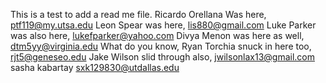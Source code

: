This is a test to add a read me file. 
Ricardo Orellana Was here, ptf119@my.utsa.edu
Leon Spear was here, lis880@gmail.com
Luke Parker was also here, lukefparker@yahoo.com
Divya Menon was here as well, dtm5yy@virginia.edu
What do you know, Ryan Torchia snuck in here too, rjt5@geneseo.edu
Jake Wilson slid through also, jwilsonlax13@gmail.com
sasha kabartay sxk129830@utdallas.edu